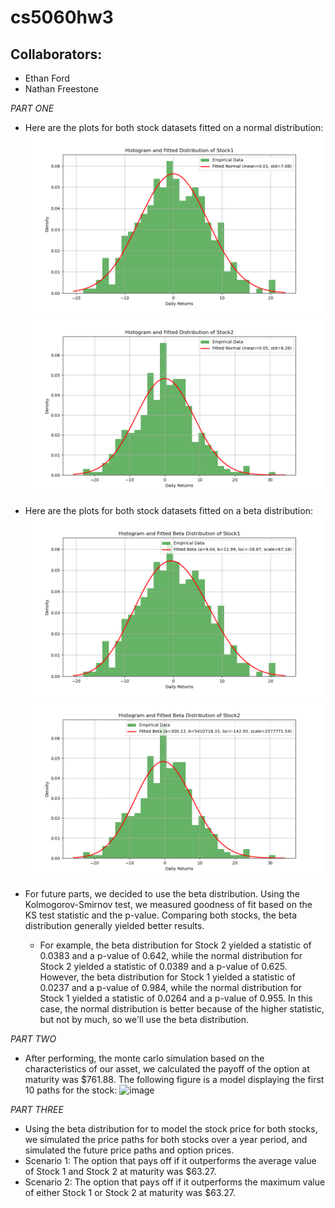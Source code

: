# cs5060hw3

## Collaborators:
* Ethan Ford
* Nathan Freestone

*PART ONE*

* Here are the plots for both stock datasets fitted on a normal distribution:
![StockOne](https://github.com/MAJdeq/cs5060hw3/blob/main/assets/stock1Normal.png)
![StockTwo](https://github.com/MAJdeq/cs5060hw3/blob/main/assets/stock2Normal.png)
* Here are the plots for both stock datasets fitted on a beta distribution:
![StockOne](https://github.com/MAJdeq/cs5060hw3/blob/main/assets/stock1Beta.png)
![StockTwo](https://github.com/MAJdeq/cs5060hw3/blob/main/assets/stock2Beta.png)

* For future parts, we decided to use the beta distribution. Using the Kolmogorov-Smirnov test, we measured goodness of fit based on the KS test statistic and the p-value. Comparing both stocks, the beta distribution generally yielded better results.
  *   For example, the beta distribution for Stock 2 yielded a statistic of 0.0383 and a p-value of 0.642, while the normal distribution for Stock 2 yielded a statistic of 0.0389 and a p-value of 0.625. However, the beta distribution for Stock 1 yielded a statistic of 0.0237 and a p-value of 0.984, while the normal distribution for Stock 1 yielded a statistic of 0.0264 and a p-value of 0.955. In this case, the normal distribution is better because of the higher statistic, but not by much, so we'll use the beta distribution.
 

*PART TWO*
* After performing, the monte carlo simulation based on the characteristics of our asset, we calculated the payoff of the option at maturity was $761.88. The following figure is a model displaying the first 10 paths for the stock:
![image](https://github.com/user-attachments/assets/c1a6aed1-03bf-4b2e-bfcc-fc6285530685)


*PART THREE*
* Using the beta distribution for to model the stock price for both stocks, we simulated the price paths for both stocks over a year period, and simulated the future price paths and option prices.
 * Scenario 1: The option that pays off if it outperforms the average value of Stock 1 and Stock 2 at maturity was $63.27.
 * Scenario 2: The option that pays off if it outperforms the maximum value of either Stock 1 or Stock 2 at maturity was $63.27.
